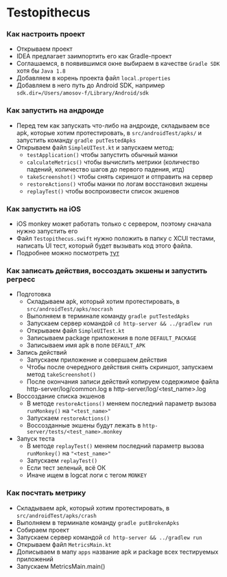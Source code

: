 # Testopithecus

### Как настроить проект

- Открываем проект
- IDEA предлагает заимпортить его как Gradle-проект
- Соглашаемся, в появившимся окне выбираем в качестве `Gradle SDK` хотя бы `Java 1.8`
- Добавляем в корень проекта файл `local.properties`
- Добавляем в него путь до Android SDK, например `sdk.dir=/Users/amosov-f/Library/Android/sdk`

### Как запустить на андроиде

- Перед тем как запускать что-либо на андроиде, складываем все apk, которые хотим протестировать, в `src/androidTest/apks/` и запустить команду `gradle putTestedApks`
- Открываем файл `SimpleUITest.kt` и запускаем метод:
    * `testApplication()` чтобы запустить обычный манки
    * `calculateMetrics()` чтобы вычислить метрики (количество падений, количество шагов до первого падения, итд)
    * `takeScreenshot()` чтобы снять скриншот и отправить на сервер
    * `restoreActions()` чтобы манки по логам восстановил экшены
    * `replayTest()` чтобы воспроизвести список экшенов
    
### Как запустить на iOS

- iOS monkey может работать только с сервером, поэтому сначала нужно запустить его
- Файл `Testopithecus.swift` нужно положить в папку с XCUI тестами, написать UI тест, который будет вызывать код этого файла.
- Подробнее можно посмотреть [тут](https://github.com/smart-testing/Unwrap/tree/develop/UnwrapUITests) 

### Как записать действия, восcоздать экшены и запустить регресс
* Подготовка
    - Складываем apk, который хотим протестировать, в `src/androidTest/apks/nocrash`
    - Выполняем в терминале команду `gradle putTestedApks`
    - Запускаем сервер командой `cd http-server && ../gradlew run`
    - Открываем файл `SimpleUITest.kt`
    - Записываем package приложения в поле `DEFAULT_PACKAGE`
    - Записываем имя apk в поле `DEFAULT_APK`
* Запись действий
    - Запускаем приложение и совершаем действия
    - Чтобы после очередного действия снять скриншот, запускаем метод `takeScreenshot()`
    - После окончания записи действий копируем содержимое файла http-server/log/common.log в http-server/log/<test_name>.log
* Воссоздание списка экшенов
    - В методе `restoreActions()` меняем последний параметр вызова `runMonkey()` на `"<test_name>"`
    - Запускаем `restoreActions()`
    - Воссозданные экшены будут лежать в `http-server/tests/<test_name>.monkey`
* Запуск теста
    - В методе `replayTest()` меняем последний параметр вызова `runMonkey()` на `"<test_name>"`
    - Запускаем `replayTest()`
    - Если тест зеленый, всё ОК
    - Иначе ищем в logcat логи с тегом `MONKEY`

### Как посчтать метрику

- Складываем apk, который хотим протестировать, в `src/androidTest/apks/crash`
- Выполняем в терминале команду `gradle putBrokenApks`
- Собираем проект
- Запускаем сервер командой `cd http-server && ../gradlew run`
- Открываем файл `MetricsMain.kt`
- Дописываем в мапу `apps` название apk и package всех тестируемых приложений
- Запускаем MetricsMain.main()
